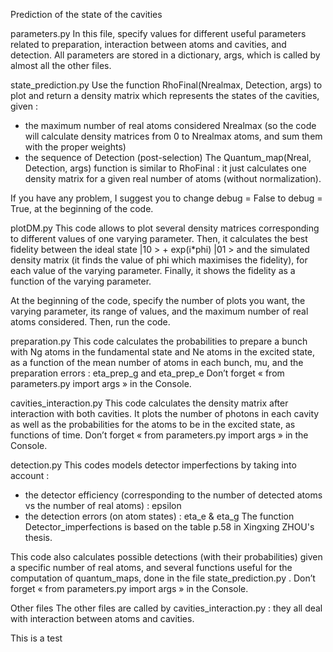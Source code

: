 Prediction of the state of the cavities


parameters.py
In this file, specify values for different useful parameters related to preparation, interaction between atoms and cavities, and detection.
All parameters are stored in a dictionary, args, which is called by almost all the other files.

state_prediction.py
Use the function RhoFinal(Nrealmax, Detection, args) to plot and return a density matrix which represents the states of the cavities, given :
-	the maximum number of real atoms considered Nrealmax (so the code will calculate density matrices from 0 to Nrealmax atoms, and sum them with the proper weights)
-	the sequence of Detection (post-selection)
The Quantum_map(Nreal, Detection, args)  function is similar to RhoFinal : it just calculates one density matrix for a given real number of atoms (without normalization).

If you have any problem, I suggest you to change debug = False to debug = True, at the beginning of the code.

plotDM.py
This code allows to plot several density matrices corresponding to different values of one varying parameter.
Then, it calculates the best fidelity between the ideal state |10 > + exp(i*phi) |01 > and the simulated density matrix (it finds the value of phi which maximises the fidelity), for each value of the varying parameter.
Finally, it shows the fidelity as a function of the varying parameter. 

At the beginning of the code, specify the number of plots you want, the varying parameter, its range of values, and the maximum number of real atoms considered. Then, run the code. 

preparation.py
This code calculates the probabilities to prepare a bunch with Ng atoms in the fundamental state and Ne atoms in the excited state, as a function of the mean number of atoms in each bunch, mu, and the preparation errors : eta_prep_g and eta_prep_e
Don’t forget « from parameters.py import args » in the Console.

cavities_interaction.py
This code calculates the density matrix after interaction with both cavities. It plots the number of photons in each cavity as well as the probabilities for the atoms to be in the excited state, as functions of time.
Don’t forget « from parameters.py import args » in the Console.

detection.py
This codes models detector imperfections by taking into account :
- the detector efficiency (corresponding to the number of detected atoms vs the number of real atoms) : epsilon
- the detection errors (on atom states) : eta_e & eta_g
The function Detector_imperfections is based on the table p.58 in Xingxing ZHOU's thesis.

This code also calculates possible detections (with their probabilities) given a specific number of real atoms, and several functions useful for the computation of quantum_maps, done in the file state_prediction.py .
Don’t forget « from parameters.py import args » in the Console.

Other files
The other files are called by cavities_interaction.py : they all deal with interaction between atoms and cavities.




This is a test
